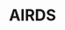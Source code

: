 ---
lastmod: '2025-04-06T06:05:20+00:00'
latitude: -34.194216
layout: suburb
longitude: 150.768408
postcode: '2560'
state: NSW
title: AIRDS
url: /nsw/airds/
---